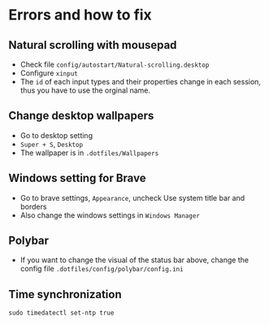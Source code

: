 # Errors and how to fix

## Natural scrolling with mousepad

- Check file `config/autostart/Natural-scrolling.desktop`
- Configure `xinput`
- The `id` of each input types and their properties change in each session, thus you have to use the orginal name.

## Change desktop wallpapers

- Go to desktop setting
- `Super + S`, `Desktop`
- The wallpaper is in `.dotfiles/Wallpapers`

## Windows setting for Brave

- Go to brave settings, `Appearance`, uncheck Use system title bar and borders
- Also change the windows settings in `Windows Manager`

## Polybar

- If you want to change the visual of the status bar above, change the config file `.dotfiles/config/polybar/config.ini`

## Time synchronization

`sudo timedatectl set-ntp true`
